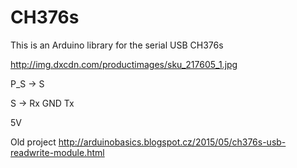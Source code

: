 # CH376s



This is an Arduino library for the serial USB CH376s



http://img.dxcdn.com/productimages/sku_217605_1.jpg



P_S -> S

S -> Rx GND Tx        

5V



Old project http://arduinobasics.blogspot.cz/2015/05/ch376s-usb-readwrite-module.html